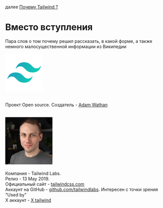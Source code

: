 <div>
далее
<a href="01.md">
Почему Tailwind ?
</a>
</div>

<h1>Вместо вступления</h1>

<p>Пара слов о том почему решил рассказать, в какой форме, а также немного малосущественной информации из Википедии</p>

<div>
<img src="./../logo.png" width="120" height="120"/>
</div>

<br/>

<div>

<p>
Проект Open source. Создатель - <a href="https://www.linkedin.com/in/adam-wathan-9418984a/">Adam Wathan</a>
</p>

<br/>

<div>
<img src="./../adam.jpg" width="150" height="150"/>
</div>

<br/>
Компания - Tailwind Labs.

<br/>
Релиз - 13 May 2019.

<br/>
Официальный сайт - <a href="https://tailwindcss.com/">tailwindcss.com</a>

<br/>
Аккаунт на GitHub - <a href="https://github.com/tailwindlabs">github.com/tailwindlabs</a>. Интересен с точки зрения "Used by"

<br/>
X аккаунт - <a href="https://x.com/tailwindcss">X tailwind</a>

</div>

